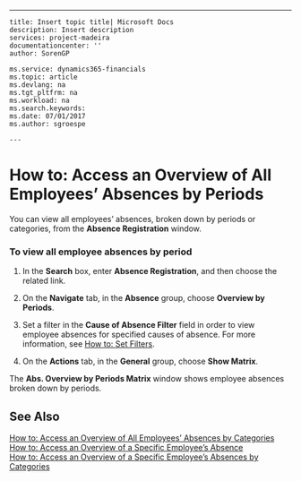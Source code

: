 ---
    title: Insert topic title| Microsoft Docs
    description: Insert description
    services: project-madeira
    documentationcenter: ''
    author: SorenGP

    ms.service: dynamics365-financials
    ms.topic: article
    ms.devlang: na
    ms.tgt_pltfrm: na
    ms.workload: na
    ms.search.keywords:
    ms.date: 07/01/2017
    ms.author: sgroespe

    ---
# How to: Access an Overview of All Employees’ Absences by Periods
You can view all employees’ absences, broken down by periods or categories, from the **Absence Registration** window.  
  
### To view all employee absences by period  
  
1.  In the **Search** box, enter **Absence Registration**, and then choose the related link.  
  
2.  On the **Navigate** tab, in the **Absence** group, choose **Overview by Periods**.  
  
3.  Set a filter in the **Cause of Absence Filter** field in order to view employee absences for specified causes of absence. For more information, see [How to: Set Filters](../WorkingWithDynamics/how-to-set-filters.md).  
  
4.  On the **Actions** tab, in the **General** group, choose **Show Matrix**.  
  
 The **Abs. Overview by Periods Matrix** window shows employee absences broken down by periods.  
  
## See Also  
 [How to: Access an Overview of All Employees’ Absences by Categories](../HumanResources/how-to-access-an-overview-of-all-employees’-absences-by-categories.md)   
 [How to: Access an Overview of a Specific Employee’s Absence](../HumanResources/how-to-access-an-overview-of-a-specific-employee’s-absence.md)   
 [How to: Access an Overview of a Specific Employee’s Absences by Categories](../HumanResources/how-to-access-an-overview-of-a-specific-employee’s-absences-by-categories.md)
